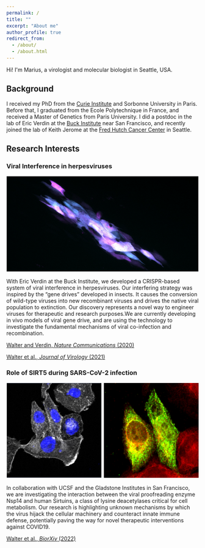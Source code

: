 ```yaml
---
permalink: /
title: ""
excerpt: "About me"
author_profile: true
redirect_from:
  - /about/
  - /about.html
---
```

Hi! I'm Marius, a virologist and molecular biologist in Seattle, USA.

## Background
I received my PhD from the [Curie Institute](https://institut-curie.org/) and Sorbonne University in Paris. Before that, I graduated from the Ecole Polytechnique in France, and received a Master of Genetics from Paris University. I did a postdoc in the lab of Eric Verdin at the [Buck Institute](https://www.buckinstitute.org/) near San Francisco, and recently joined the lab of Keith Jerome at the [Fred Hutch Cancer Center](https://www.fredhutch.org) in Seattle.

## Research Interests

### Viral Interference in herpesviruses
![GD](/images/GD.png)

With Eric Verdin at the Buck Institute, we developed a CRISPR-based system of viral interference in herpesviruses. Our interfering strategy was inspired by the “gene drives” developed in insects. It causes the conversion of wild-type viruses into new recombinant viruses and drives the native viral population to extinction. Our discovery represents a novel way to engineer viruses for therapeutic and research purposes.We are currently developing in vivo models of viral gene drive, and are using the technology to investigate the fundamental mechanisms of viral co-infection and recombination.

[Walter and Verdin, *Nature Communications* (2020)](https://www.nature.com/articles/s41467-020-18678-0)

[Walter et al., *Journal of Virology* (2021)](https://journals.asm.org/doi/10.1128/JVI.00802-21)

### Role of SIRT5 during SARS-CoV-2 infection
![GD](/images/SIRT5_1.png)

In collaboration with UCSF and the Gladstone Institutes in San Francisco, we are investigating the interaction between the viral proofreading enzyme Nsp14 and human Sirtuins, a class of lysine deacetylases critical for cell metabolism. Our research is highlighting unknown mechanisms by which the virus hijack the cellular machinery and counteract innate immune defense, potentially paving the way for novel therapeutic interventions against COVID19.

[Walter et al., *BiorXiv* (2022)](https://www.biorxiv.org/content/10.1101/2022.01.04.474979v1)
